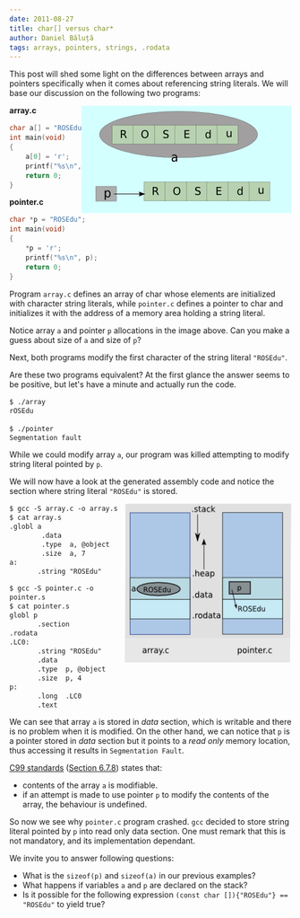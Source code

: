```yaml
---
date: 2011-08-27
title: char[] versus char*
author: Daniel Băluță
tags: arrays, pointers, strings, .rodata
---
```


This post will shed some light on the differences between arrays and pointers
specifically when it comes about referencing string literals. We will base 
our discussion on the following two programs:

<img style="float:right" src='/images/arrays-vs-pointers.png'
alt='Array and pointer representation' width="376" height="192"/>

**array.c**

``` cpp
char a[] = "ROSEdu";
int main(void)
{
	a[0] = 'r';
	printf("%s\n", a);
	return 0;
}
```

**pointer.c**

``` cpp
char *p = "ROSEdu";
int main(void)
{
	*p = 'r';
	printf("%s\n", p);
	return 0;
}
```

Program `array.c`  defines an array of char whose elements are initialized
with character string literals, while `pointer.c` defines a pointer to char
and initializes it with the address of a memory area holding a string literal.

Notice array `a` and pointer `p` allocations in the image above. Can you make
a guess about size of `a` and size of `p`?

Next, both programs modify the first character of the string literal
`"ROSEdu"`.

Are these two programs equivalent? At the first glance the answer seems to be
positive, but let's have a minute and actually run the code.

    $ ./array
    rOSEdu

    $ ./pointer
    Segmentation fault

While we could modify array `a`, our program was killed attempting to modify
string literal pointed by `p`.

We will now have a look at the generated assembly code and notice the section
where string literal `"ROSEdu"` is stored.

<img style="float:right" src='/images/arrays-vs-pointers-addr.png'
alt='Array and pointer representation' width="298" height="283"/>

    $ gcc -S array.c -o array.s
    $ cat array.s
    .globl a
            .data
            .type  a, @object
            .size  a, 7
    a:
           .string "ROSEdu"

<!-- -->

    $ gcc -S pointer.c -o pointer.s
    $ cat pointer.s
    globl p
           .section        .rodata
    .LC0:
           .string "ROSEdu"
           .data
           .type  p, @object
           .size  p, 4
    p:
           .long  .LC0
           .text

We can see that array `a` is stored in *data* section, which is writable and
there is no problem when it is modified. On the other hand, we can notice that
`p` is a pointer stored in *data* section but it points to a *read only*
memory location, thus accessing it results in `Segmentation Fault`.


[C99 standards][1] ([Section 6.7.8][2]) states that:

*  contents of the array `a` is modifiable.
*  if an attempt is made to use pointer `p` to modify the contents of the
   array, the behaviour is undefined.

So now we see why `pointer.c` program crashed. `gcc` decided to store string
literal pointed by `p` into read only data section. One must remark that this
is not mandatory, and its implementation dependant.

We invite you to answer following questions:

*  What is the `sizeof(p)` and `sizeof(a)` in our previous examples?
*  What happens if variables `a` and `p` are declared on the stack?
*  Is it possible for the following expression `(const char []){"ROSEdu"} ==
   "ROSEdu"` to yield true?

[1]: http://c0x.coding-guidelines.com/
[2]: http://c0x.coding-guidelines.com/6.7.8.html
[ap-img]: ./img/arrays-vs-pointers.png "arrays-vs-pointers - illustrative snapshot"
